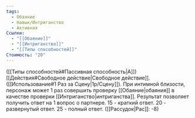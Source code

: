 ```yaml
---
tags:
  - Обаяние
  - Навык/Интриганство
  - Активная
Ссылки:
  - "[[Обаяние]]"
  - "[[Интриганство]]"
  - "[[Типы способностей]]"
Стоимость: "20"
---
```

([[Типы способностей#Пассивная способность|А]]) [[Действия#Свободное действие|Свободное действие]]. ([[Использование#1 Раз за Сцену|1р/Сцену]]). При интимной близости, персонаж может 1 раз совершить проверку [[Обаяние|обаяния]] в качестве проверки [[Интриганство|интриганства]]. Результат позволяет получить ответ на 1 вопрос о партнере.
15 - краткий ответ. 20 - развернутый ответ. 25 - полный ответ. ([[Рассудок|Рас]]: -8)